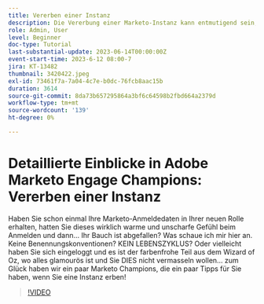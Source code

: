 ```yaml
---
title: Vererben einer Instanz
description: Die Vererbung einer Marketo-Instanz kann entmutigend sein, unabhängig davon, ob es sich um ein chaotisches Chaos oder einen gut geölten Computer handelt. Seien Sie dabei, wenn unsere Marketo Champions wichtige Tipps und Best Practices austauschen, mit denen Sie in Ihrer neuen Instanz navigieren und diese optimieren können, um einen reibungslosen Übergang und eine effektive Verwaltung zu gewährleisten.
role: Admin, User
level: Beginner
doc-type: Tutorial
last-substantial-update: 2023-06-14T00:00:00Z
event-start-time: 2023-6-12 08:00-7
jira: KT-13482
thumbnail: 3420422.jpeg
exl-id: 73461f7a-7a04-4c7e-b0dc-76fcb8aac15b
duration: 3614
source-git-commit: 8da73b657295864a3bf6c64598b2fbd664a2379d
workflow-type: tm+mt
source-wordcount: '139'
ht-degree: 0%

---
```


# Detaillierte Einblicke in Adobe Marketo Engage Champions: Vererben einer Instanz

Haben Sie schon einmal Ihre Marketo-Anmeldedaten in Ihrer neuen Rolle erhalten, hatten Sie dieses wirklich warme und unscharfe Gefühl beim Anmelden und dann… Ihr Bauch ist abgefallen? Was schaue ich mir hier an. Keine Benennungskonventionen? KEIN LEBENSZYKLUS? Oder vielleicht haben Sie sich eingeloggt und es ist der farbenfrohe Teil aus dem Wizard of Oz, wo alles glamourös ist und Sie DIES nicht vermasseln wollen… zum Glück haben wir ein paar Marketo Champions, die ein paar Tipps für Sie haben, wenn Sie eine Instanz erben!

>[!VIDEO](https://video.tv.adobe.com/v/3420422/?learn=on)
